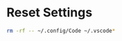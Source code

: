 # Reset Settings
```sh
rm -rf -- ~/.config/Code ~/.vscode*
```
<!--stackedit_data:
eyJoaXN0b3J5IjpbLTg1OTA2Mzc0NF19
-->